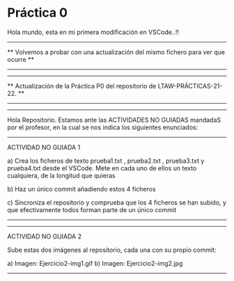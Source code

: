  # Práctica 0

Hola mundo, esta en mi primera modificación en VSCode..!!

***********************************************************************************

** Volvemos a probar con una actualización del mismo fichero para ver que ocurre **

***********************************************************************************

***********************************************************************************

** Actualización de la Práctica P0 del repositorio de LTAW-PRÁCTICAS-21-22. **

***********************************************************************************

***********************************************************************************

Hola Repositorio. Estamos ante las ACTIVIDADES NO GUIADAS mandadaS por el profesor, en la cual se nos indica los siguientes enunciados:

*************************************************************************************************************************************

ACTIVIDAD NO GUIADA 1

a) Crea los ficheros de texto prueba1.txt , prueba2.txt , prueba3.txt y prueba4.txt desde el VSCode. 
Mete en cada uno de ellos un texto cualquiera, de la longitud que quieras

b) Haz un único commit añadiendo estos 4 ficheros

c) Sincroniza el repositorio y comprueba que los 4 ficheros se han subido, y que efectivamente todos forman parte de un único commit

*************************************************************************************************************************************

*************************************************************************************************************************************

ACTIVIDAD NO GUIADA 2

Sube estas dos imágenes al repositorio, cada una con su propio commit:

a) Imagen: Ejercicio2-img1.gif
b) Imagen: Ejercicio2-img2.jpg

*************************************************************************************************************************************